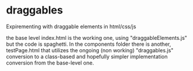 # draggables
Expirementing with draggable elements in html/css/js

the base level index.html is the working one, using "draggableElements.js" but the code is spaghetti. In the components folder there is another, testPage.html that utilizes the ongoing (non working) "draggables.js" conversion to a class-based and hopefully simpler implementation conversion from the base-level one.
